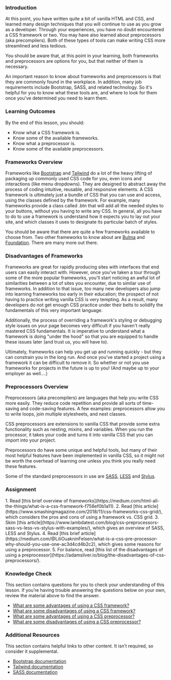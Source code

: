 ### Introduction

At this point, you have written quite a bit of vanilla HTML and CSS, and learned many design techniques that you will continue to use as you grow as a developer. Through your experiences, you have no doubt encountered a CSS framework or two. You may have also learned about preprocessors (aka precompilers). Both of these types of tools can make writing CSS more streamlined and less tedious.

You should be aware that, at this point in your learning, both frameworks and preprocessors are options for you, but that neither of them is necessary.

An important reason to know about frameworks and preprocessors is that they are commonly found in the workplace. In addition, many job requirements include Bootstrap, SASS, and related technology. So it's helpful for you to know what these tools are, and where to look for them once you've determined you need to learn them.

### Learning Outcomes

By the end of this lesson, you should:

- Know what a CSS framework is.
- Know some of the available frameworks.
- Know what a preprocessor is.
- Know some of the available preprocessors.

### Frameworks Overview

Frameworks like [Bootstrap](https://getbootstrap.com/) and [Tailwind](https://tailwindcss.com/) do a lot of the heavy lifting of packaging up commonly used CSS code for you, even icons and interactions (like menu dropdowns). They are designed to abstract away the process of coding intuitive, reusable, and responsive elements. A CSS framework is ultimately just a bundle of CSS that you can use and access, using the classes defined by the framework. For example, many frameworks provide a class called .btn that will add all the needed styles to your buttons, without you having to write any CSS. In general, all you have to do to use a framework is understand how it expects you to lay out your site, and which classes it uses to designate its particular batch of styles.

You should be aware that there are quite a few frameworks available to choose from. Two other frameworks to know about are [Bulma](https://bulma.io/) and [Foundation](https://get.foundation). There are many more out there.

### Disadvantages of Frameworks

Frameworks are great for rapidly producing sites with interfaces that end users can easily interact with. However, once you've taken a tour through some of the more popular frameworks, you'll start noticing an awful lot of similarities between a lot of sites you encounter, due to similar use of frameworks. In addition to that issue, too many new developers also jump into learning frameworks too early in their education; the prospect of not having to practice writing vanilla CSS is very tempting. As a result, many developers do not get enough CSS practice under their belts to solidify the fundamentals of this very important language.

Additionally, the process of overriding a framework's styling or debugging style issues on your page becomes very difficult if you haven't really mastered CSS fundamentals. It is imperative to understand what a framework is doing "under the hood" so that you are equipped to handle these issues later (and trust us, you will have to).

Ultimately, frameworks can help you get up and running quickly - but they can constrain you in the long run. And once you've started a project using a framework it can be difficult to remove it. So whether or not you use frameworks for projects in the future is up to you! (And maybe up to your employer as well....)

### Preprocessors Overview

Preprocessors (aka precompilers) are languages that help you write CSS more easily. They reduce code repetition and provide all sorts of time-saving and code-saving features. A few examples: preprocessors allow you to write loops, join multiple stylesheets, and nest classes.

CSS preprocessors are extensions to vanilla CSS that provide some extra functionality such as nesting, mixins, and variables. When you run the processor, it takes your code and turns it into vanilla CSS that you can import into your project.

Preprocessors do have some unique and helpful tools, but many of their most helpful features have been implemented in vanilla CSS, so it might not be worth the overhead of learning one unless you think you really need these features.

Some of the standard preprocessors in use are [SASS](https://sass-lang.com/), [LESS](https://lesscss.org/) and [Stylus](https://stylus-lang.com/).

### Assignment

<div class="lesson-content__panel" markdown="1">
1. Read [this brief overview of frameworks](https://medium.com/html-all-the-things/what-is-a-css-framework-f758ef0b1a11).
2. Read [this article](https://www.smashingmagazine.com/2018/11/css-frameworks-css-grid/), which considers the pros and cons of using a framework vs. CSS grid.
3. Skim [this article](https://www.lambdatest.com/blog/css-preprocessors-sass-vs-less-vs-stylus-with-examples/), which gives an overview of SASS, LESS and Stylus.
4. Read [this brief article](https://medium.com/@LiliOuakninFelsen/what-is-a-css-pre-processor-why-should-you-use-one-ac3d4cd4b2c2), which gives some reasons for using a preprocessor.
5. For balance, read [this list of the disadvantages of using a preprocessor](https://adamsilver.io/blog/the-disadvantages-of-css-preprocessors/).
</div>

### Knowledge Check

This section contains questions for you to check your understanding of this lesson. If you’re having trouble answering the questions below on your own, review the material above to find the answer.

* [What are some advantages of using a CSS framework?](https://www.smashingmagazine.com/2018/11/css-frameworks-css-grid/)
* [What are some disadvantages of using a CSS framework?](https://www.smashingmagazine.com/2018/11/css-frameworks-css-grid/)
* [What are some advantages of using a CSS preprocessor?](https://medium.com/@LiliOuakninFelsen/what-is-a-css-pre-processor-why-should-you-use-one-ac3d4cd4b2c2)
* [What are some disadvantages of using a CSS preprocessor?](https://adamsilver.io/blog/the-disadvantages-of-css-preprocessors/)

### Additional Resources

This section contains helpful links to other content. It isn’t required, so consider it supplemental.

* [Bootstrap documentation](https://getbootstrap.com/docs/5.3/getting-started/introduction/)
* [Tailwind documentation](https://tailwindcss.com/docs)
* [SASS documentation](https://sass-lang.com/documentation)
